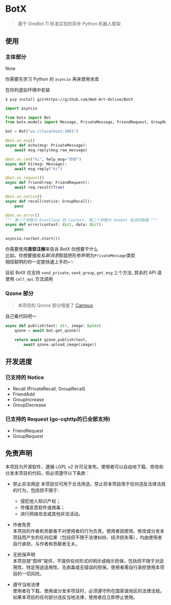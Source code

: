 # BotX
> 基于 OneBot 11 标准实现的异步 Python 机器人框架

## 使用

### 主体部分
> [!NOTE]  
你需要先学习 Python 的 `asyncio` 再来使用本库

在你的虚拟环境中安装

`$ pip install git+https://github.com/Web-Art-Online/BotX`

```python
import asyncio

from botx import Bot
from botx.models import Message, PrivateMessage, FriendRequest, GroupRecall

bot = Bot("ws://localhost:3001")

@bot.on_msg()
async def echo(msg: PrivateMessage):
    await msg.reply(msg.raw_message)

@bot.on_cmd("hi", help_msg="你好")
async def hi(msg: Message):
    await msg.reply("hi")

@bot.on_request()
async def friend(req: FriendRequest):
    await req.result(True)

@bot.on_notice()
async def recall(notice: GroupRecall):
    pass

@bot.on_error()
""" 第一个参数为 Eventloop 的 Context, 第二个参数为 Onebot 发送的数据 """
async def error(context: dict, data: dict):
    pass

asyncio.run(bot.start())
```

你需要使用**类型注解**来告诉 BotX 你想要干什么  
比如，你想要接收*私聊消息*那就把形参声明为`PrivateMessage`类型  
相信聪明的你一定能快速上手的~✨

目前 BotX 仅支持 `send_private`, `send_group`, `get_msg` 三个方法, 其余的 API 请使用 `call_api` 方法调用

### Qzone 部分
> 本项目的 Qzone 部分借鉴了 [Campux](https://github.com/idoknow/Campux)

自己看代码吧～
```python
async def publish(text: str, image: bytes)
    qzone = await bot.get_qzone()

    return await qzone.publish(text,
        await qzone.upload_image(image))
```

## 开发进度
### 已支持的 Notice
* Recall (PrivateRecall, GroupRecall)
* FriendAdd
* GroupIncrease
* GroupDecrease
### 已支持的 Request (go-cqhttp的已全部支持)
* FriendRequest
* GroupRequest

## 免责声明
本项目为开源软件，遵循 LGPL v2 许可证发布。使用者可以自由地下载、修改和分发本项目的代码，但必须遵守以下条款：

* 禁止非法用途
本项目仅可用于合法用途。禁止将本项目用于任何违反法律法规的行为，包括但不限于:
    * 侵犯他人知识产权；
    * 传播恶意软件或病毒；
    * 进行网络攻击或其他非法活动。

* 作者免责  
本项目的作者和贡献者不对使用者的行为负责。使用者因使用、修改或分发本项目而产生的任何后果（包括但不限于法律纠纷、经济损失等），均由使用者自行承担，与作者和贡献者无关。

* 无担保声明  
本项目按“原样”提供，不提供任何形式的明示或暗示担保，包括但不限于对适用性、特定用途适用性、无病毒或无错误的担保。使用者需自行承担使用本项目的一切风险。

* 遵守当地法律  
使用者在下载、使用或分发本项目时，必须遵守所在国家或地区的法律法规。如果本项目的任何部分违反当地法律，使用者应立即停止使用。
